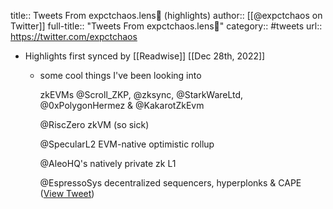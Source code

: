 title:: Tweets From expctchaos.lens🏴 (highlights)
author:: [[@expctchaos on Twitter]]
full-title:: "Tweets From expctchaos.lens🏴"
category:: #tweets
url:: https://twitter.com/expctchaos

- Highlights first synced by [[Readwise]] [[Dec 28th, 2022]]
	- some cool things I've been looking into
	  
	  zkEVMs @Scroll_ZKP, @zksync, @StarkWareLtd, @0xPolygonHermez & @KakarotZkEvm
	  
	  @RiscZero zkVM (so sick)
	  
	  @SpecularL2 EVM-native optimistic rollup
	  
	  @AleoHQ's natively private zk L1
	  
	  @EspressoSys decentralized sequencers, hyperplonks & CAPE ([View Tweet](https://twitter.com/expctchaos/status/1607709286549053445))